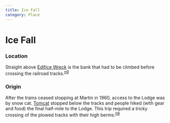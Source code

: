```yaml
---
title: Ice Fall
category: Place
---
```

# Ice Fall
### Location

Straight above [Edifice Wreck](/Area/Edifice-Wreck) is the bank that had to be climbed before crossing the railroad tracks.<sup>[n9][]</sup>

### Origin

After the trains ceased stopping at Martin in 1960, access to the Lodge was by snow cat. [Tomcat](/Machine/Tomcat) stopped below the tracks and people hiked (with gear and food) the final half-mile to the Lodge. This trip required a tricky crossing of the plowed tracks with their high berms.<sup>[n9][]</sup>


[n9]: /Names-2009
